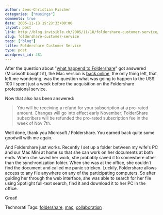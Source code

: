 ```yaml
---
author: Jens-Christian Fischer
categories: ["musings"]
comments: true
date: 2005-11-18 19:28:33+00:00
layout: post
link: http://blog.invisible.ch/2005/11/18/foldershare-customer-service/
slug: foldershare-customer-service
tags: ["blog"]
title: Foldershare Customer Service
type: post
wordpress_id: 481
---
```



After the question about "[what happend to Foldershare](http:///archives/000466.html)" got answered (Microsoft bought it), the Mac version is [back online](http://www.foldershare.com/download/index.php?), the only thing left, that left me wondering, was the question what was going to happen to the US$ 100 I spent just a week before the acquisition on the Foldershare professional service. 



Now that also has been answered:


<blockquote>
You will be receiving a refund for your subscription at a pro-rated amount. Changes will go into effect early November; FolderShare subscribers will be refunded the pro-rated subscription fee in the week of Nov 7th. 
</blockquote>


Well done, thank you Microsoft / Foldershare. You earned back quite some goodwill with me again.



And Foldershare just works. Recently I set up a folder between my wife's PC and our Mac Mini at home so that she can work on her documents at both ends. When she saved her work, she probably saved it to somewhere other than the synchronization folder. When she was at the office, she couldn't find the document and called me panic stricken. Luckily, Foldershare allows access to any file anywhere on any of the participating computers. So after guiding her through the web interface, she was able to search for her file using Spotlight full-text search, find it and download it to her PC in the office.



Great!





Technorati Tags: [foldershare](http://technorati.com/tag/foldershare), [mac](http://technorati.com/tag/mac), [collaboration](http://technorati.com/tag/collaboration)
